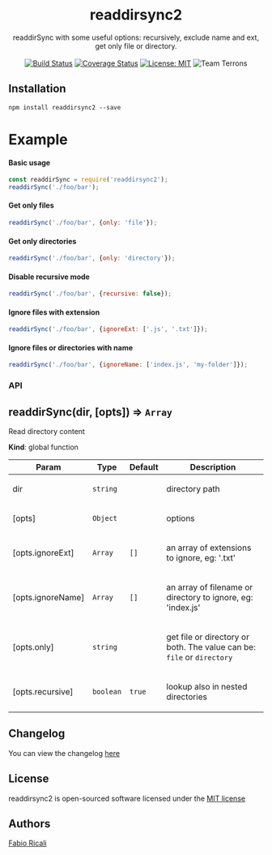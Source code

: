 <div align="center">
<h1>readdirsync2</h1>
readdirSync with some useful options: recursively, exclude name and ext, get only file or directory.
<br/><br/>
<a href="https://travis-ci.org/fabioricali/readdirSync2" target="_blank"><img src="https://travis-ci.org/fabioricali/readdirSync2.svg?branch=master" title="Build Status"/></a>
<a href="https://coveralls.io/github/fabioricali/readdirSync2?branch=master" target="_blank"><img src="https://coveralls.io/repos/github/fabioricali/readdirSync2/badge.svg?branch=master" title="Coverage Status"/></a>
<a href="https://opensource.org/licenses/MIT" target="_blank"><img src="https://img.shields.io/badge/License-MIT-yellow.svg" title="License: MIT"/></a>
<img src="https://img.shields.io/badge/team-terrons-orange.svg" title="Team Terrons"/>
</div>

## Installation

```
npm install readdirsync2 --save
```

# Example

#### Basic usage

```javascript
const readdirSync = require('readdirsync2');
readdirSync('./foo/bar');
```

#### Get only files

```javascript
readdirSync('./foo/bar', {only: 'file'});
```

#### Get only directories

```javascript
readdirSync('./foo/bar', {only: 'directory'});
```

#### Disable recursive mode

```javascript
readdirSync('./foo/bar', {recursive: false});
```

#### Ignore files with extension

```javascript
readdirSync('./foo/bar', {ignoreExt: ['.js', '.txt']});
```

#### Ignore files or directories with name

```javascript
readdirSync('./foo/bar', {ignoreName: ['index.js', 'my-folder']});
```

### API
<a name="readdirSync"></a>

## readdirSync(dir, [opts]) ⇒ <code>Array</code>
Read directory content

**Kind**: global function  
<table>
  <thead>
    <tr>
      <th>Param</th><th>Type</th><th>Default</th><th>Description</th>
    </tr>
  </thead>
  <tbody>
<tr>
    <td>dir</td><td><code>string</code></td><td></td><td><p>directory path</p>
</td>
    </tr><tr>
    <td>[opts]</td><td><code>Object</code></td><td></td><td><p>options</p>
</td>
    </tr><tr>
    <td>[opts.ignoreExt]</td><td><code>Array</code></td><td><code>[]</code></td><td><p>an array of extensions to ignore, eg: &#39;.txt&#39;</p>
</td>
    </tr><tr>
    <td>[opts.ignoreName]</td><td><code>Array</code></td><td><code>[]</code></td><td><p>an array of filename or directory to ignore, eg: &#39;index.js&#39;</p>
</td>
    </tr><tr>
    <td>[opts.only]</td><td><code>string</code></td><td></td><td><p>get file or directory or both. The value can be: <code>file</code> or <code>directory</code></p>
</td>
    </tr><tr>
    <td>[opts.recursive]</td><td><code>boolean</code></td><td><code>true</code></td><td><p>lookup also in nested directories</p>
</td>
    </tr>  </tbody>
</table>

## Changelog
You can view the changelog <a target="_blank" href="https://github.com/fabioricali/readdirsync2/blob/master/CHANGELOG.md">here</a>

## License
readdirsync2 is open-sourced software licensed under the <a target="_blank" href="http://opensource.org/licenses/MIT">MIT license</a>

## Authors
<a target="_blank" href="http://rica.li">Fabio Ricali</a>